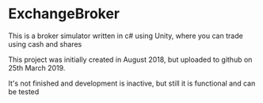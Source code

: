 # ExchangeBroker
This is a broker simulator written in c# using Unity, where you can trade using cash and shares

This project was initially created in August 2018, but uploaded to github on 25th March 2019.

It's not finished and development is inactive, but still it is functional and can be tested
